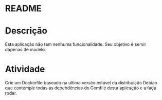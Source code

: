 # README
# Descrição
Esta aplicação não tem nenhuma funcionalidade.
Seu objetivo é servir dapenas de modelo.

# Atividade

Crie um Dockerfile baseado na ultima versão estável da distribuição Debian que contemple todas as dependências do Gemfile desta aplicação e a faça rodar.
